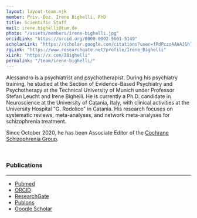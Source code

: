 ```yaml
---
layout: layout-team.njk
member: Priv.-Doz. Irene Bighelli, PhD
title: Scientific Staff
mail: irene.bighelli@tum.de
photo: "/assets/members/irene-bighelli.jpg"
orcidLink: "https://orcid.org/0000-0002-5661-5149"
scholarLink: "https://scholar.google.com/citations?user=fPdPczoAAAAJ&hl=it"
rgLink: "https://www.researchgate.net/profile/Irene_Bighelli"
xLink: "https://x.com/IBighelli"
permalink: "/team/irene-bighelli/"
---
```


Alessandro is a psychiatrist and psychotherapist. During his psychiatry training, he studied at the Section of Evidence-Based Psychiatry and Psychotherapy at the Technical University of Munich under Professor Stefan Leucht and Irene Bighelli. He is currently a Ph.D. candidate in Neuroscience at the University of Catania, Italy, with clinical activities at the University Hospital "G. Rodolico" in Catania. His research focuses on systematic reviews, meta-analyses, and network meta-analyses for schizophrenia treatment.

Since October 2020, he has been Associate Editor of the [Cochrane Schizophrenia Group](https://schizophrenia.cochrane.org/).

<br>

### Publications
---

- [Pubmed](https://pubmed.ncbi.nlm.nih.gov/?term=Rodolico+Alessandro&sort=date)
- [ORCID](https://orcid.org/0000-0003-2196-0601)
- [ResearchGate](https://www.researchgate.net/profile/Alessandro-Rodolico-2)
- [Publons](https://publons.com/researcher/3083432/alessandro-rodolico/)
- [Google Scholar](https://scholar.google.com/citations?user=0uWbyjEAAAAJ&hl=it)